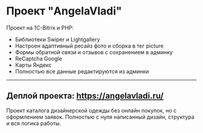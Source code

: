 Проект "AngelaVladi"
==========
Проект на 1C-Bitrix и PHP:
* Библиотеки Swiper и Lightgallery
* Настроен адаптивный ресайз фото и сборка в тег picture
* Формы обратной связи и отзывов с сохранением в админку
* ReCaptcha Google
* Карты Яндекс
* Полностью все данные редактируются из админки
---
Деплой проекта: https://angelavladi.ru/
---
Проект каталога дизайнерской одежды без онлайн покупок, но с оформлением заявок. Полностью с нуля написанный дизайн, структура и вся логика работы.